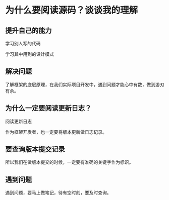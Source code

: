 # 为什么要阅读源码？谈谈我的理解

## 提升自己的能力

学习别人写的代码

学习其中用到的设计模式



## 解决问题

了解框架的底层原理，在我们实际项目开发中，遇到问题才能心中有数，做到游刃有余。



## 为什么一定要阅读更新日志？

阅读更新日志



作为框架开发者，也一定要将版本更新做日志记录。



## 要查询版本提交记录



所以我们在做版本提交的时候，一定要有准确的关键字作为标识。



## 遇到问题

遇到问题，要马上做笔记，待有空时刻，要及时查询。



